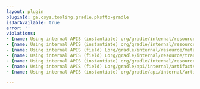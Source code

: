 ```yaml
---
layout: plugin
pluginId: ga.csys.tooling.gradle.pksftp-gradle
isJarAvailable: true
error: ''
violations:
- {name: Using internal APIS (instantiate) org/gradle/internal/resource/transport/sftp/SftpHost}
- {name: Using internal APIS (instantiate) org/gradle/internal/resource/metadata/DefaultExternalResourceMetaData}
- {name: Using internal APIS (field) Lorg/gradle/internal/resource/metadata/ExternalResourceMetaData;}
- {name: Using internal APIS (field) Lorg/gradle/internal/resource/transport/sftp/SftpHost;}
- {name: Using internal APIS (instantiate) org/gradle/internal/resource/transfer/DefaultExternalResourceConnector}
- {name: Using internal APIS (field) Lorg/gradle/api/internal/artifacts/repositories/transport/RepositoryTransportFactory;}
- {name: Using internal APIS (instantiate) org/gradle/api/internal/artifacts/repositories/transport/RepositoryTransportFactory}

---
```

